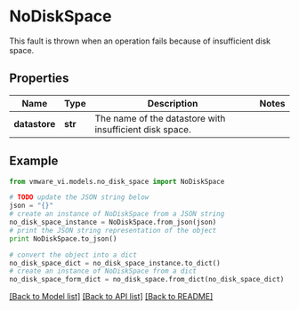 # NoDiskSpace

This fault is thrown when an operation fails because of insufficient disk space. 

## Properties
Name | Type | Description | Notes
------------ | ------------- | ------------- | -------------
**datastore** | **str** | The name of the datastore with insufficient disk space.  | 

## Example

```python
from vmware_vi.models.no_disk_space import NoDiskSpace

# TODO update the JSON string below
json = "{}"
# create an instance of NoDiskSpace from a JSON string
no_disk_space_instance = NoDiskSpace.from_json(json)
# print the JSON string representation of the object
print NoDiskSpace.to_json()

# convert the object into a dict
no_disk_space_dict = no_disk_space_instance.to_dict()
# create an instance of NoDiskSpace from a dict
no_disk_space_form_dict = no_disk_space.from_dict(no_disk_space_dict)
```
[[Back to Model list]](../README.md#documentation-for-models) [[Back to API list]](../README.md#documentation-for-api-endpoints) [[Back to README]](../README.md)


